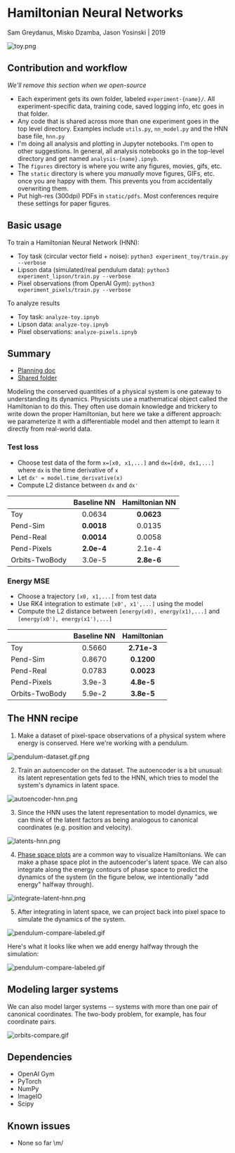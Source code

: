 Hamiltonian Neural Networks
=======
Sam Greydanus, Misko Dzamba, Jason Yosinski | 2019

![toy.png](static/toy.png)

Contribution and workflow
--------
_We'll remove this section when we open-source_
 * Each experiment gets its own folder, labeled `experiment-{name}/`. All experiment-specific data, training code, saved logging info, etc goes in that folder.
 * Any code that is shared across more than one experiment goes in the top level directory. Examples include `utils.py`, `nn_model.py` and the HNN base file, `hnn.py`
 * I'm doing all analysis and plotting in Jupyter notebooks. I'm open to other suggestions. In general, all analysis notebooks go in the top-level directory and get named `analysis-{name}.ipnyb`.
 * The `figures` directory is where you write any figures, movies, gifs, etc.
 * The `static` directory is where you _manually_ move figures, GIFs, etc. once you are happy with them. This prevents you from accidentally overwriting them.
 * Put high-res (300dpi) PDFs in `static/pdfs`. Most conferences require these settings for paper figures.

Basic usage
--------

To train a Hamiltonian Neural Network (HNN):
 * Toy task (circular vector field + noise): `python3 experiment_toy/train.py --verbose`
 * Lipson data (simulated/real pendulum data): `python3 experiment_lipson/train.py --verbose`
 * Pixel observations (from OpenAI Gym): `python3 experiment_pixels/train.py --verbose`

To analyze results
 * Toy task: `analyze-toy.ipnyb`
 * Lipson data: `analyze-toy.ipnyb`
 * Pixel observations: `analyze-pixels.ipnyb`

Summary
--------

 * [Planning doc](https://docs.google.com/document/d/1WLprq600etYrqc51GLm5uTd2sTBeMYB5MUakJigCSEw/edit)
 * [Shared folder](https://drive.google.com/open?id=1869p7KJfOV5rI5HflTb7DmdnuSNbMyFU)

Modeling the conserved quantities of a physical system is one gateway to understanding its dynamics. Physicists use a mathematical object called the Hamiltonian to do this. They often use domain knowledge and trickery to write down the proper Hamiltonian, but here we take a different approach: we parameterize it with a differentiable model and then attempt to learn it directly from real-world data.

### Test loss
* Choose test data of the form `x=[x0, x1,...]` and `dx=[dx0, dx1,...]` where `dx` is the time derivative of `x`
* Let `dx' = model.time_derivative(x)`
* Compute L2 distance between `dx` and `dx'`

|               | Baseline NN 			| Hamiltonian NN 	|
| ------------- | :-------------------: | :---------------: |
| Toy 			|  	0.0634    	  		| **0.0623** 		|
| Pend-Sim 		|   **0.0018**  		| 0.0135 			|
| Pend-Real		|   **0.0014**   		| 0.0058 		 	|
| Pend-Pixels	|   **2.0e-4**   		| 2.1e-4 		 	|
| Orbits-TwoBody|   3.0e-5  	 		| **2.8e-6** 		|

### Energy MSE
* Choose a trajectory `[x0, x1,...]` from test data
* Use RK4 integration to estimate `[x0', x1',...]` using the model
* Compute the L2 distance between `[energy(x0), energy(x1),...]` and `[energy(x0'), energy(x1'),...]`

|               | Baseline NN 			| Hamiltonian 		|
| ------------- | :-------------------:	| :---------------:	|
| Toy 			| 0.5660				| **2.71e-3** 		|
| Pend-Sim 		| 0.8670				| **0.1200** 		|
| Pend-Real		| 0.0783				| **0.0023**		|
| Pend-Pixels	| 3.9e-3   				| **4.8e-5** 		|
| Orbits-TwoBody| 5.9e-2   				| **3.8e-5** 		|

The HNN recipe
--------

1. Make a dataset of pixel-space observations of a physical system where energy is conserved. Here we're working with a pendulum.

![pendulum-dataset.gif.png](static/pendulum-dataset.gif.png)

2. Train an autoencoder on the dataset. The autoencoder is a bit unusual: its latent representation gets fed to the HNN, which tries to model the system's dynamics in latent space.

![autoencoder-hnn.png](static/autoencoder-hnn.png)

3. Since the HNN uses the latent representation to model dynamics, we can think of the latent factors as being analogous to canonical coordinates (e.g. position and velocity).

![latents-hnn.png](static/latents-hnn.png)

4. [Phase space plots](https://en.wikiversity.org/wiki/Advanced_Classical_Mechanics/Phase_Space) are a common way to visualize Hamiltonians. We can make a phase space plot in the autoencoder's latent space. We can also integrate along the energy contours of phase space to predict the dynamics of the system (in the figure below, we intentionally "add energy" halfway through).

![integrate-latent-hnn.png](static/integrate-latent-hnn.png)

5. After integrating in latent space, we can project back into pixel space to simulate the dynamics of the system.

![pendulum-compare-labeled.gif](static/pendulum-compare-labeled.gif)

Here's what it looks like when we add energy halfway through the simulation:

![pendulum-compare-labeled.gif](static/pendulum-addenergy-labeled.gif)

Modeling larger systems
--------

We can also model larger systems -- systems with more than one pair of canonical coordinates. The two-body problem, for example, has four coordinate pairs.

![orbits-compare.gif](static/orbits-compare.gif)

Dependencies
--------
 * OpenAI Gym
 * PyTorch
 * NumPy
 * ImageIO
 * Scipy

Known issues
--------
 * None so far \m/